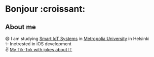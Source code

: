 <h1>Bonjour :croissant:</h1>

<h2>About  me</h2>

😄  I am studying [Smart IoT Systems](https://opinto-opas.metropolia.fi/en/88094/en/70331/TXL20S1/2164/year/2020) in [Metropolia University](https://www.google.com/search?client=safari&rls=en&q=Metropolia+university&ie=UTF-8&oe=UTF-8) in Helsinki<br>
✨ Inetrested in iOS development<br>
✌️ [My Tik-Tok with jokes about IT](https://www.tiktok.com/@kateridzhe)



